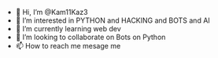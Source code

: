 - 👋 Hi, I’m @Kam11Kaz3
- 👀 I’m interested in PYTHON and HACKING and BOTS and AI
- 🌱 I’m currently learning web dev
- 💞️ I’m looking to collaborate on Bots on Python
- 📫 How to reach me mesage me

<!---
Kam11Kaz3/Kam11Kaz3 is a ✨ special ✨ repository because its `README.md` (this file) appears on your GitHub profile.
You can click the Preview link to take a look at your changes.
--->

